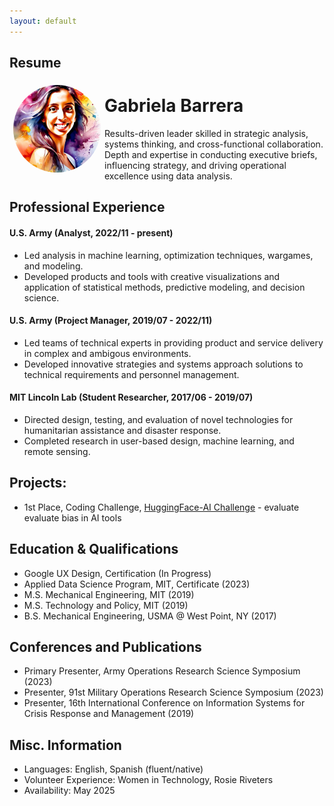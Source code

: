 ```yaml
---
layout: default
---
```


##  Resume

<img style="float:left;border-radius:50%;width:140px;padding:6px" src="avatar_result1.png" />

# Gabriela Barrera

Results-driven leader skilled in strategic analysis, systems thinking, and cross-functional collaboration. Depth and expertise in conducting executive briefs, influencing strategy, and driving operational excellence using data analysis.

## Professional Experience

#### U.S. Army (Analyst, 2022/11 - present) 

* Led analysis in machine learning, optimization techniques, wargames, and modeling.
* Developed products and tools with creative visualizations and application of statistical methods, predictive modeling, and decision science.

#### U.S. Army (Project Manager, 2019/07 - 2022/11) 

* Led teams of technical experts in providing product and service delivery in complex and ambigous environments.
* Developed innovative strategies and systems approach solutions to technical requirements and personnel management.

#### MIT Lincoln Lab (Student Researcher, 2017/06 - 2019/07) 

* Directed design, testing, and evaluation of novel technologies for humanitarian assistance and disaster response.
* Completed research in user-based design, machine learning, and remote sensing. 

## Projects: 

* 1st Place, Coding Challenge, [HuggingFace-AI Challenge](https://huggingface.co/gcbar/humane_ai/tree/main) - evaluate evaluate bias in AI tools

## Education & Qualifications

* Google UX Design, Certification (In Progress)
* Applied Data Science Program, MIT, Certificate (2023)
* M.S. Mechanical Engineering, MIT (2019)
* M.S. Technology and Policy, MIT (2019)
* B.S. Mechanical Engineering, USMA @ West Point, NY (2017)

## Conferences and Publications
* Primary Presenter, Army Operations Research Science Symposium (2023)
* Presenter, 91st Military Operations Research Science Symposium (2023)
* Presenter, 16th International Conference on Information Systems for Crisis Response and Management (2019)

## Misc. Information

* Languages: English, Spanish (fluent/native)
* Volunteer Experience: Women in Technology, Rosie Riveters
* Availability: May 2025

